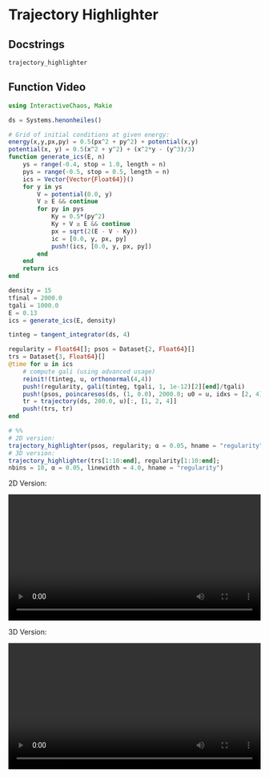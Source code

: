 # Trajectory Highlighter
## Docstrings
```@docs
trajectory_highlighter
```
## Function Video
```julia
using InteractiveChaos, Makie

ds = Systems.henonheiles()

# Grid of initial conditions at given energy:
energy(x,y,px,py) = 0.5(px^2 + py^2) + potential(x,y)
potential(x, y) = 0.5(x^2 + y^2) + (x^2*y - (y^3)/3)
function generate_ics(E, n)
    ys = range(-0.4, stop = 1.0, length = n)
    pys = range(-0.5, stop = 0.5, length = n)
    ics = Vector{Vector{Float64}}()
    for y in ys
        V = potential(0.0, y)
        V ≥ E && continue
        for py in pys
            Ky = 0.5*(py^2)
            Ky + V ≥ E && continue
            px = sqrt(2(E - V - Ky))
            ic = [0.0, y, px, py]
            push!(ics, [0.0, y, px, py])
        end
    end
    return ics
end

density = 15
tfinal = 2000.0
tgali = 1000.0
E = 0.13
ics = generate_ics(E, density)

tinteg = tangent_integrator(ds, 4)

regularity = Float64[]; psos = Dataset{2, Float64}[]
trs = Dataset{3, Float64}[]
@time for u in ics
    # compute gali (using advanced usage)
    reinit!(tinteg, u, orthonormal(4,4))
    push!(regularity, gali(tinteg, tgali, 1, 1e-12)[2][end]/tgali)
    push!(psos, poincaresos(ds, (1, 0.0), 2000.0; u0 = u, idxs = [2, 4]))
    tr = trajectory(ds, 200.0, u)[:, [1, 2, 4]]
    push!(trs, tr)
end

# %%
# 2D version:
trajectory_highlighter(psos, regularity; α = 0.05, hname = "regularity")
# 3D version:
trajectory_highlighter(trs[1:10:end], regularity[1:10:end];
nbins = 10, α = 0.05, linewidth = 4.0, hname = "regularity")

```
2D Version:

<video width="100%" height="auto" controls autoplay loop>
<source src="https://raw.githubusercontent.com/JuliaDynamics/JuliaDynamics/master/videos/interact/highlighter2D.mp4?raw=true" type="video/mp4">
</video>

3D Version:

<video width="100%" height="auto" controls autoplay loop>
<source src="https://raw.githubusercontent.com/JuliaDynamics/JuliaDynamics/master/videos/interact/highlighter3D.mp4?raw=true" type="video/mp4">
</video>
